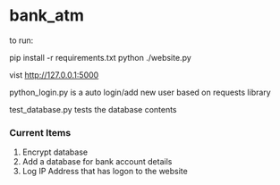 # bank_atm
 
to run: 

pip install -r requirements.txt
python ./website.py

vist 
http://127.0.0.1:5000

python_login.py is a auto login/add new user based on requests library 

test_database.py tests the database contents

### Current Items ###
1. Encrypt database
2. Add a database for bank account details
3. Log IP Address that has logon to the website



